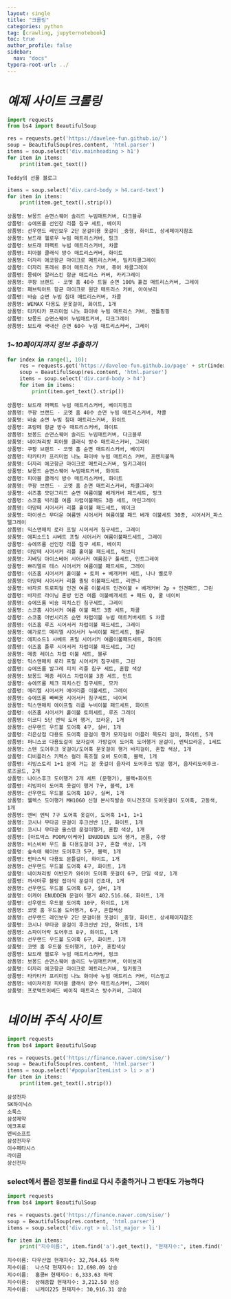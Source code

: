 ```yaml
---
layout: single
title: "크롤링"
categories: python
tag: [crawling, jupyternotebook]
toc: true
author_profile: false
sidebar:
  nav: "docs"
typora-root-url: ../
---
```


# _예제 사이트 크롤링_


```python
import requests
from bs4 import BeautifulSoup

res = requests.get('https://davelee-fun.github.io/')
soup = BeautifulSoup(res.content, 'html.parser')
items = soup.select('div.mainheading > h1')
for item in items:
    print(item.get_text())
```

    Teddy의 선물 블로그



```python
items = soup.select('div.card-body > h4.card-text')
for item in items:
    print(item.get_text().strip())
```

    상품명: 보몽드 순면스퀘어 솔리드 누빔매트커버, 다크블루
    상품명: 슈에뜨룸 선인장 리플 침구 세트, 베이지
    상품명: 선우랜드 레인보우 2단 문걸이용 옷걸이 _중형, 화이트, 상세페이지참조
    상품명: 보드래 헬로우 누빔 매트리스커버, 핑크
    상품명: 보드래 퍼펙트 누빔 매트리스커버, 차콜
    상품명: 피아블 클래식 방수 매트리스커버, 화이트
    상품명: 더자리 에코항균 마이크로 매트리스커버, 밀키차콜그레이
    상품명: 더자리 프레쉬 퓨어 매트리스 커버, 퓨어 차콜그레이
    상품명: 몽쉐어 알러스킨 항균 매트리스 커버, 카키그레이
    상품명: 쿠팡 브랜드 - 코멧 홈 40수 트윌 순면 100% 홑겹 매트리스커버, 그레이
    상품명: 패브릭아트 항균 마이크로 원단 매트리스 커버, 아이보리
    상품명: 바숨 순면 누빔 침대 매트리스커버, 차콜
    상품명: WEMAX 다용도 문옷걸이, 화이트, 1개
    상품명: 타카타카 프리미엄 나노 화이바 누빔 매트리스 커버, 젠틀핑핑
    상품명: 보몽드 순면스퀘어 누빔매트커버, 다크그레이
    상품명: 보드래 국내산 순면 60수 누빔 매트리스커버, 그레이


### _1~10페이지까지 정보 추출하기_


```python
for index in range(1, 10):
    res = requests.get('https://davelee-fun.github.io/page' + str(index) + '/')
    soup = BeautifulSoup(res.content, 'html.parser')
    items = soup.select('div.card-body > h4')
    for item in items:
        print(item.get_text().strip())
```

    상품명: 보드래 퍼펙트 누빔 매트리스커버, 베이지핑크
    상품명: 쿠팡 브랜드 - 코멧 홈 40수 순면 누빔 매트리스커버, 챠콜
    상품명: 바숨 순면 누빔 침대 매트리스커버, 화이트
    상품명: 프랑떼 항균 방수 매트리스커버, 화이트
    상품명: 보몽드 순면스퀘어 솔리드 누빔매트커버, 다크블루
    상품명: 네이쳐리빙 피아블 클래식 방수 매트리스커버, 그레이
    상품명: 쿠팡 브랜드 - 코멧 홈 순면 매트리스커버, 베이지
    상품명: 타카타카 프리미엄 나노 화이바 누빔 매트리스 커버, 프렌치불독
    상품명: 더자리 에코항균 마이크로 매트리스커버, 밀키그레이
    상품명: 보몽드 순면스퀘어 누빔매트커버, 화이트
    상품명: 피아블 클래식 방수 매트리스커버, 화이트
    상품명: 쿠팡 브랜드 - 코멧 홈 순면 매트리스커버, 차콜그레이
    상품명: 쉬즈홈 모던그리드 순면 여름이불 베개커버 패드세트, 핑크
    상품명: 스코홈 빅리플 여름 차렵이불패드 3종 세트, 마린그레이
    상품명: 아망떼 시어서커 리플 홑이불 패드세트, 웨이크
    상품명: 마이센스 무더운 여름엔 시어서커 여름이불 패드 베개 이불세트 30종, 시어서커_파스텔그레이
    상품명: 믹스앤매치 로라 프릴 시어서커 침구세트, 그레이
    상품명: 에피소드1 샤베트 프릴 시어서커 여름이불패드세트, 그레이
    상품명: 슈에뜨룸 선인장 리플 침구 세트, 베이지
    상품명: 아망떼 시어서커 리플 홑이불 패드세트, 허브티
    상품명: 지베딩 아이스베어 시어서커 여름침구 풀세트, 민트그레이
    상품명: 쁘리엘르 테스 시어서커 여름이불 패드세트, 그레이
    상품명: 쉬즈홈 시어서커 홑이불 + 토퍼 + 베개커버 세트, 나나 옐로우
    상품명: 아망떼 시어서커 리플 퀼팅 이불패드세트, 리엔나
    상품명: 바자르 트로피컬 인견 여름 이불세트 인견이불 + 베개커버 2p + 인견패드, 그린
    상품명: 바자르 라이닝 혼방 인견 여름 이불베개세트 + 패드 Q, 쿨 네이비
    상품명: 슈에뜨룸 비숑 피치스킨 침구세트, 그레이
    상품명: 스코홈 시어서커 여름 이불 패드 3종 세트, 차콜
    상품명: 스코홈 어번시리즈 순면 차렵이불 누빔 매트커버세트 S 차콜
    상품명: 쉬즈홈 루즈 시어서커 차렵이불 패드세트, 그레이
    상품명: 예가로드 메리엘 시어서커 누비이불 패드세트, 블루
    상품명: 에피소드1 샤베트 프릴 시어서커 여름이불패드세트, 화이트
    상품명: 쉬즈홈 플루 시어서커 차렵이불 패드세트, 그린
    상품명: 메종 레이스 차렵 이불 세트, 블루
    상품명: 믹스앤매치 로라 프릴 시어서커 침구세트, 그린
    상품명: 슈에뜨룸 발그레 피치 리플 침구 세트, 혼합 색상
    상품명: 보몽드 메종 레이스 차렵이불 3종 세트, 민트
    상품명: 슈에뜨룸 체크 피치스킨 침구세트, 모카
    상품명: 메리엘 시어서커 에어리플 이불세트, 그레이
    상품명: 슈에뜨룸 빠삐용 시어서커 침구세트, 네이비
    상품명: 믹스앤매치 에이프릴 리플 누비이불 패드세트, 화이트
    상품명: 쉬즈홈 시어서커 홑이불 토퍼세트, 루즈 그레이
    상품명: 이코디 5단 엔틱 도어 행거, 브라운, 1개
    상품명: 선우랜드 우드볼 도어훅 4구, 실버, 1개
    상품명: 리은상점 다용도 도어훅 문걸이 행거 모자걸이 머플러 목도리 걸이, 화이트, 5개
    상품명: 퍼니스코 다용도걸이 모자걸이 가방걸이 도어훅 도어행거 문걸이, 엔틱브라운, 1세트
    상품명: 스텐 도어후크 옷걸이/도어훅 문옷걸이 행거 바지걸이, 혼합 색상, 1개
    상품명: 디비플러스 키펙스 컬러 폭조절 오버 도어훅, 블랙, 1개
    상품명: 리빙스토리 1+1 문에 거는 문 옷걸이 음자리 도어후크 방문 행거, 음자리도어후크-로즈골드, 2개
    상품명: 나이스후크 도어행거 2개 세트 (문행거), 블랙+화이트
    상품명: 리빙파이 도어훅 옷걸이 행거 7구, 블랙, 1개
    상품명: 선우랜드 우드볼 도어훅 10구, 실버, 1개
    상품명: 웰렉스 도어행거 MH1060 신형 본사직발송 미니건조대 도어옷걸이 도어훅, 고동색, 1개
    상품명: 엔비 엔틱 7구 도어훅 옷걸이, 도어훅 1+1, 1+1
    상품명: 코시나 무타공 문걸이 후크선반 1단, 화이트, 1개
    상품명: 코시나 무타공 올스텐 문걸이행거, 혼합 색상, 1개
    상품명: [아트박스 POOM/이케아] ENUDDEN 도어 행거, 본품, 수량
    상품명: 비스비바 우드 폴 다용도걸이 3구, 혼합 색상, 1개
    상품명: 숲속애 웨이브 도어후크 5구, 블랙, 1개
    상품명: 펀타스틱 다용도 문틀걸이, 화이트, 1개
    상품명: 선우랜드 우드볼 도어훅 4구, 화이트, 1개
    상품명: 네이쳐리빙 어반모카 와이어 도어훅 옷걸이 6구, 단일 색상, 1개
    상품명: 까사마루 블랑 접이식 문걸이 건조대, 1개
    상품명: 선우랜드 우드볼 도어훅 6구, 실버, 1개
    상품명: 이케아 ENUDDEN 문걸이 행거 402.516.66, 화이트, 1개
    상품명: 선우랜드 우드볼 도어훅 10구, 화이트, 1개
    상품명: 코멧 홈 우드볼 도어행거, 6구, 혼합색상
    상품명: 선우랜드 레인보우 2단 문걸이용 옷걸이 _중형, 화이트, 상세페이지참조
    상품명: 코시나 무타공 문걸이 후크선반 2단, 화이트, 1개
    상품명: 스파이더락 도어후크 8구, 화이트, 1개
    상품명: 선우랜드 우드볼 도어훅 6구, 화이트, 1개
    상품명: 코멧 홈 우드볼 도어행거, 10구, 혼합색상
    상품명: 보드래 헬로우 누빔 매트리스커버, 핑크
    상품명: 보몽드 순면스퀘어 솔리드 누빔매트커버, 아이보리
    상품명: 더자리 에코항균 마이크로 매트리스커버, 밀키핑크
    상품명: 타카타카 프리미엄 나노 화이바 누빔 매트리스 커버, 미스밍고
    상품명: 네이쳐리빙 피아블 클래식 방수 매트리스커버, 그레이
    상품명: 프로텍트어베드 베이직 매트리스 방수커버, 그레이


# _네이버 주식 사이트_


```python
import requests
from bs4 import BeautifulSoup

res = requests.get('https://finance.naver.com/sise/')
soup = BeautifulSoup(res.content, 'html.parser')
items = soup.select('#popularItemList > li > a')
for item in items:
    print(item.get_text().strip())
```

    삼성전자
    SK하이닉스
    소룩스
    삼성제약
    에코프로
    엔씨소프트
    삼성전자우
    이수페타시스
    라이콤
    상신전자


### select에서 뽑은 정보를  find로 다시 추출하거나 그 반대도 가능하다


```python
import requests
from bs4 import BeautifulSoup

res = requests.get('https://finance.naver.com/sise/')
soup = BeautifulSoup(res.content, 'html.parser')
items = soup.select('div.rgt > ul.lst_major > li')

for item in items:
    print("지수이름:", item.find('a').get_text(), "현재지수:", item.find('span').get_text(), item.find('em').get_text())
```

    지수이름: 다우산업 현재지수: 32,764.65 하락
    지수이름:  나스닥 현재지수: 12,698.09 상승
    지수이름:  홍콩H 현재지수: 6,333.63 하락
    지수이름:  상해종합 현재지수: 3,212.50 상승
    지수이름:  니케이225 현재지수: 30,916.31 상승



